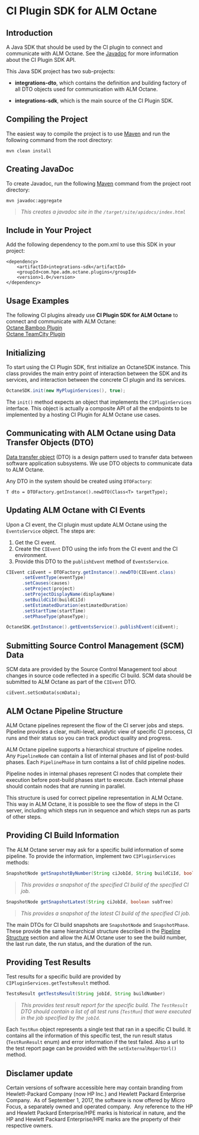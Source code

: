 # CI Plugin SDK for ALM Octane
  
  
## Introduction

A Java SDK that should be used by the CI plugin to connect and communicate with ALM Octane. See the [Javadoc](#creating-javadoc) for more information about the CI Plugin SDK API.

This Java SDK project has two sub-projects:

- **integrations-dto**, which contains the definition and building factory of all DTO objects used for communication with ALM Octane.

- **integrations-sdk**, which is the main source of the CI Plugin SDK.
  
  
## Compiling the Project

The easiest way to compile the project is to use [Maven](https://maven.apache.org/) and run the following command from the root directory:
```
mvn clean install
```
  
  
## Creating JavaDoc

To create Javadoc, run the following [Maven](https://maven.apache.org/) command from the project root directory:
```
mvn javadoc:aggregate
```
>_This creates a javadoc site in the ```/target/site/apidocs/index.html```_
  
  
## Include in Your Project

Add the following dependency to the pom.xml to use this SDK in your project:
```
<dependency>
    <artifactId>integrations-sdk</artifactId>
    <groupId>com.hpe.adm.octane.plugins</groupId>
    <version>1.0</version>
</dependency>
```


## Usage Examples

The following CI plugins already use **CI Plugin SDK for ALM Octane** to connect and communicate with ALM Octane:  
[Octane Bamboo Plugin](https://github.com/HPSoftware/octane-bamboo-plugin)  
[Octane TeamCity Plugin](https://github.com/HPSoftware/octane-teamcity-plugin)


## Initializing

To start using the CI Plugin SDK, first initialize an OctaneSDK instance. This class provides the main entry point of interaction between the SDK and its services, and interaction between the concrete CI plugin and its services.
```java
OctaneSDK.init(new MyPluginServices(), true);
```
The ```init()``` method expects an object that implements the ```CIPluginServices``` interface. This object is actually a composite API of all the endpoints to be implemented by a hosting CI Plugin for ALM Octane use cases.


## Communicating with ALM Octane using Data Transfer Objects (DTO)

[Data transfer object](https://en.wikipedia.org/wiki/Data_transfer_object) (DTO) is a design pattern used to transfer data between software application subsystems. We use DTO objects to communicate data to ALM Octane.

Any DTO in the system should be created using ```DTOFactory```:
```
T dto = DTOFactory.getInstance().newDTO(Class<T> targetType);
```


## Updating ALM Octane with CI Events

Upon a CI event, the CI plugin must update ALM Octane using the ```EventsService``` object. The steps are:

1. Get the CI event.
2. Create the ```CIEvent``` DTO using the info from the CI event and the CI environment.
3. Provide this DTO to the ```publishEvent``` method of ```EventsService```.

```java
CIEvent ciEvent = DTOFactory.getInstance().newDTO(CIEvent.class)
      .setEventType(eventType)
      .setCauses(causes)
      .setProject(project)
      .setProjectDisplayName(displayName)
      .setBuildCiId(buildCiId)
      .setEstimatedDuration(estimatedDuration)
      .setStartTime(startTime)
      .setPhaseType(phaseType);

OctaneSDK.getInstance().getEventsService().publishEvent(ciEvent);
```


## Submitting Source Control Management (SCM) Data

SCM data are provided by the Source Control Management tool about changes in source code reflected in a specific CI build. SCM data should be submitted to ALM Octane as part of the ```CIEvent``` DTO.
```
ciEvent.setScmData(scmData);
```


## ALM Octane Pipeline Structure

ALM Octane pipelines represent the flow of the CI server jobs and steps. Pipeline provides a clear, multi-level, analytic view of specific CI process, CI runs and their status so you can track product quality and progress.

ALM Octane pipeline supports a hierarchical structure of pipeline nodes. Any ```PipelineNode``` can contain a list of internal phases and list of post-build phases. Each ```PipelinePhase``` in turn contains a list of child pipeline nodes.

Pipeline nodes in internal phases represent CI nodes that complete their execution before post-build phases start to execute. Each internal phase should contain nodes that are running in parallel.

This structure is used for correct pipeline representation in ALM Octane. This way in ALM Octane, it is possible to see the flow of steps in the CI server, including which steps run in sequence and which steps run as parts of other steps.


## Providing CI Build Information

The ALM Octane server may ask for a specific build information of some pipeline. To provide the information, implement two ```CIPluginServices``` methods:

```java
SnapshotNode getSnapshotByNumber(String ciJobId, String buildCiId, boolean subTree)
```
>_This provides a snapshot of the specified CI build of the specified CI job._

```java
SnapshotNode getSnapshotLatest(String ciJobId, boolean subTree)
```
>_This provides a snapshot of the latest CI build of the specified CI job._


The main DTOs for CI build snapshots are ```SnapshotNode``` and ```SnapshotPhase```. These provide the same hierarchical structure described in the [Pipeline Structure](#alm-octane-pipeline-structure) section and allow the ALM Octane user to see the build number, the last run date, the run status, and the duration of the run.


## Providing Test Results

Test results for a specific build are provided by ```CIPluginServices.getTestsResult``` method.

```java
TestsResult getTestsResult(String jobId, String buildNumber)
```
>_This provides test result report for the specific build. The ```TestResult``` DTO should contain a list of all test runs (```TestRun```) that were executed in the job specified by the ```jobId```._


Each ```TestRun``` object represents a single test that ran in a specific CI build. It contains all the information of this specific test, the run result status (```TestRunResult``` enum) and error information if the test failed. Also a url to the test report page can be provided with the ```setExternalReportUrl()``` method.

## Disclamer update
Certain versions of software accessible here may contain branding from Hewlett-Packard Company (now HP Inc.) and Hewlett Packard Enterprise Company.  As of September 1, 2017, the software is now offered by Micro Focus, a separately owned and operated company.  Any reference to the HP and Hewlett Packard Enterprise/HPE marks is historical in nature, and the HP and Hewlett Packard Enterprise/HPE marks are the property of their respective owners.
